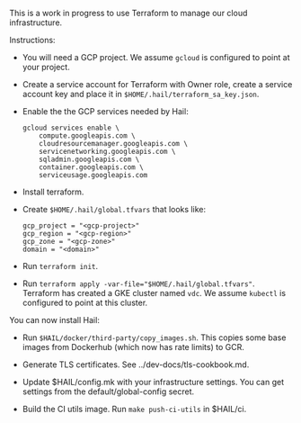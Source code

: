 This is a work in progress to use Terraform to manage our cloud
infrastructure.

Instructions:

- You will need a GCP project.  We assume `gcloud` is configured to
  point at your project.

- Create a service account for Terraform with Owner role, create a
  service account key and place it in
  `$HOME/.hail/terraform_sa_key.json`.

- Enable the the GCP services needed by Hail:

   ```
   gcloud services enable \
       compute.googleapis.com \
       cloudresourcemanager.googleapis.com \
       servicenetworking.googleapis.com \
       sqladmin.googleapis.com \
       container.googleapis.com \
       serviceusage.googleapis.com
   ```

- Install terraform.

- Create `$HOME/.hail/global.tfvars` that looks like:

   ```
   gcp_project = "<gcp-project>"
   gcp_region = "<gcp-region>"
   gcp_zone = "<gcp-zone>"
   domain = "<domain>"
   ```

- Run `terraform init`.

- Run `terraform apply -var-file="$HOME/.hail/global.tfvars"`.
  Terraform has created a GKE cluster named `vdc`.  We assume
  `kubectl` is configured to point at this cluster.

You can now install Hail:

- Run `$HAIL/docker/third-party/copy_images.sh`.  This copies some
  base images from Dockerhub (which now has rate limits) to GCR.

- Generate TLS certificates.  See ../dev-docs/tls-cookbook.md.

- Update $HAIL/config.mk with your infrastructure settings.  You can
  get settings from the default/global-config secret.

- Build the CI utils image.  Run `make push-ci-utils` in $HAIL/ci.
